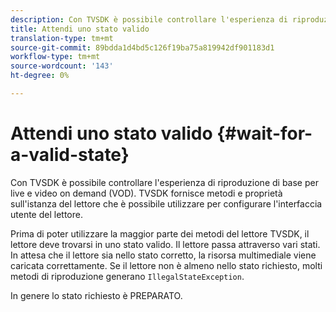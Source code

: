```yaml
---
description: Con TVSDK è possibile controllare l'esperienza di riproduzione di base per live e video on demand (VOD). TVSDK fornisce metodi e proprietà sull'istanza del lettore che è possibile utilizzare per configurare l'interfaccia utente del lettore.
title: Attendi uno stato valido
translation-type: tm+mt
source-git-commit: 89bdda1d4bd5c126f19ba75a819942df901183d1
workflow-type: tm+mt
source-wordcount: '143'
ht-degree: 0%

---
```



# Attendi uno stato valido {#wait-for-a-valid-state}

Con TVSDK è possibile controllare l&#39;esperienza di riproduzione di base per live e video on demand (VOD). TVSDK fornisce metodi e proprietà sull&#39;istanza del lettore che è possibile utilizzare per configurare l&#39;interfaccia utente del lettore.

Prima di poter utilizzare la maggior parte dei metodi del lettore TVSDK, il lettore deve trovarsi in uno stato valido.
Il lettore passa attraverso vari stati. In attesa che il lettore sia nello stato corretto, la risorsa multimediale viene caricata correttamente. Se il lettore non è almeno nello stato richiesto, molti metodi di riproduzione generano `IllegalStateException`.

In genere lo stato richiesto è PREPARATO.
